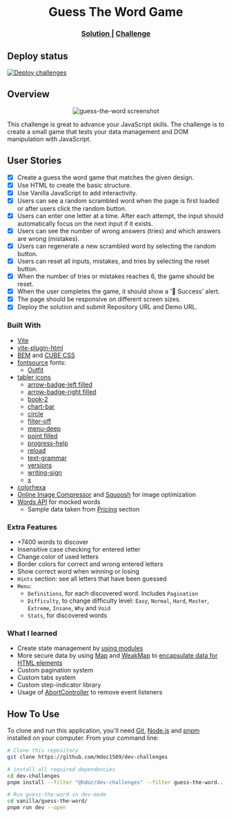 <!-- markdownlint-disable MD033 -->
<h1 align="center">Guess The Word Game</h1>

<div align="center">
  <h3>
    <a href="https://hdoc1509.github.io/dev-challenges/guess-the-word/">
      Solution
    </a>
    <span> | </span>
    <a href="https://devchallenges.io/challenge/guess-the-word">
      Challenge
    </a>
  </h3>
</div>

## Deploy status

[![Deploy challenges][deploy-status]][deploy-url]

## Overview

<p align="center">
  <img
    src="https://github.com/user-attachments/assets/914fc244-c36f-455a-8bab-332787159a9d"
    alt="guess-the-word screenshot"
    style="aspect-ratio: 16 / 9"
  />
</p>

This challenge is great to advance your JavaScript skills. The challenge is to
create a small game that tests your data management and DOM manipulation with JavaScript.

## User Stories

- [x] Create a guess the word game that matches the given design.
- [x] Use HTML to create the basic structure.
- [x] Use Vanilla JavaScript to add interactivity.
- [x] Users can see a random scrambled word when the page is first loaded or after
      users click the random button.
- [x] Users can enter one letter at a time. After each attempt, the input should
      automatically focus on the next input if it exists.
- [x] Users can see the number of wrong answers (tries) and which answers are
      wrong (mistakes).
- [x] Users can regenerate a new scrambled word by selecting the random button.
- [x] Users can reset all inputs, mistakes, and tries by selecting the reset button.
- [x] When the number of tries or mistakes reaches 6, the game should be reset.
- [x] When the user completes the game, it should show a '🎉 Success' alert.
- [x] The page should be responsive on different screen sizes.
- [x] Deploy the solution and submit Repository URL and Demo URL.

### Built With

- [Vite](https://vitejs.dev/)
- [vite-plugin-html](https://github.com/vbenjs/vite-plugin-html)
- [BEM](https://getbem.com/) and [CUBE CSS](https://cube.fyi/)
- [fontsource](https://fontsource.org/) fonts:
  - [Outfit](https://fontsource.org/fonts/outfit)
- [tabler icons](https://tabler.io/icons)
  - [arrow-badge-left filled](https://tabler.io/icons/icon/arrow-badge-left)
  - [arrow-badge-right filled](https://tabler.io/icons/icon/arrow-badge-right)
  - [book-2](https://tabler.io/icons/icon/book-2)
  - [chart-bar](https://tabler.io/icons/icon/chart-bar)
  - [circle](https://tabler.io/icons/icon/circle)
  - [filter-off](https://tabler.io/icons/icon/filter-off)
  - [menu-deep](https://tabler.io/icons/icon/menu-deep)
  - [point filled](https://tabler.io/icons/icon/point)
  - [progress-help](https://tabler.io/icons/icon/progress-help)
  - [reload](https://tabler.io/icons/icon/reload)
  - [text-grammar](https://tabler.io/icons/icon/text-grammar)
  - [versions](https://tabler.io/icons/icon/versions)
  - [writing-sign](https://tabler.io/icons/icon/writing-sign)
  - [x](https://tabler.io/icons/icon/x)
- [colorhexa](https://www.colorhexa.com/)
- [Online Image Compressor](https://imagecompressor.com/) and
  [Squoosh](https://squoosh.app/) for image optimization
- [Words API](https://wordsapi.com/) for mocked words
  - Sample data taken from [Pricing](https://wordsapi.com/#pricing) section

### Extra Features

- +7400 words to discover
- Insensitive case checking for entered letter
- Change color of used letters
- Border colors for correct and wrong entered letters
- Show correct word when winning or losing
- `Hints` section: see all letters that have been guessed
- `Menu`:
  - `Definitions`, for each discovered word. Includes `Pagination`
  - `Difficulty`, to change difficulty level: `Easy`, `Normal`, `Hard`, `Master`,
    `Extreme`, `Insane`, `Why` and `Void`
  - `Stats`, for discovered words

### What I learned

- Create state management by [using modules][mdn-modules]
- More secure data by using [Map][mdn-map] and [WeakMap][mdn-weakmap] to
  [encapsulate data for HTML elements][mdn-encapsulate-data]
- Custom pagination system
- Custom tabs system
- Custom step-indicator library
- Usage of [AbortController][mdn-abortcontroller] to remove event listeners

## How To Use

To clone and run this application, you'll need [Git](https://git-scm.com),
[Node.js](https://nodejs.org/en/download/) and [pnpm](https://pnpm.io/installation)
installed on your computer. From your command line:

```bash
# Clone this repository
git clone https://github.com/Hdoc1509/dev-challenges

# install all required dependencies
cd dev-challenges
pnpm install --filter "@hdoc/dev-challenges" --filter guess-the-word...

# Run guess-the-word in dev-mode
cd vanilla/guess-the-word/
pnpm run dev --open
```

[deploy-status]: https://github.com/Hdoc1509/dev-challenges/actions/workflows/deploy.yml/badge.svg
[deploy-url]: https://github.com/Hdoc1509/dev-challenges/actions/workflows/deploy.yml
[mdn-modules]: https://developer.mozilla.org/en-US/docs/Web/JavaScript/Reference/Statements/import#imported_values_can_only_be_modified_by_the_exporter
[mdn-map]: https://developer.mozilla.org/en-US/docs/Web/JavaScript/Reference/Global_Objects/Map
[mdn-weakmap]: https://developer.mozilla.org/en-US/docs/Web/JavaScript/Reference/Global_Objects/WeakMap
[mdn-encapsulate-data]: https://developer.mozilla.org/en-US/docs/Web/JavaScript/Reference/Global_Objects/WeakMap#associating_metadata
[mdn-abortcontroller]: https://developer.mozilla.org/en-US/docs/Web/API/AbortController
